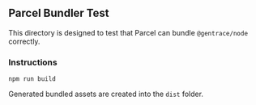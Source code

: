## Parcel Bundler Test

This directory is designed to test that Parcel can bundle `@gentrace/node` correctly.

### Instructions

```
npm run build
```

Generated bundled assets are created into the `dist` folder.
